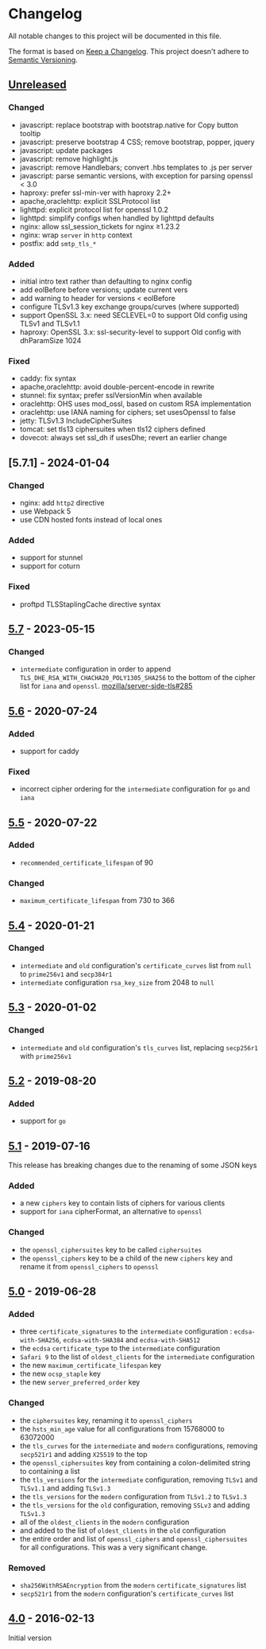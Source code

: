 # Changelog

All notable changes to this project will be documented in this file.

The format is based on [Keep a Changelog](https://keepachangelog.com/en/1.0.0/).
This project doesn't adhere to [Semantic Versioning](https://semver.org/spec/v2.0.0.html).

## [Unreleased]

### Changed

- javascript: replace bootstrap with bootstrap.native for Copy button tooltip
- javascript: preserve bootstrap 4 CSS; remove bootstrap, popper, jquery
- javascript: update packages
- javascript: remove highlight.js
- javascript: remove Handlebars; convert .hbs templates to .js per server
- javascript: parse semantic versions, with exception for parsing openssl < 3.0
- haproxy: prefer ssl-min-ver with haproxy 2.2+
- apache,oraclehttp: explicit SSLProtocol list
- lighttpd: explicit protocol list for openssl 1.0.2
- lighttpd: simplify configs when handled by lighttpd defaults
- nginx: allow ssl\_session\_tickets for nginx ≥1.23.2
- nginx: wrap `server` in `http` context
- postfix: add `smtp_tls_*`

### Added

- initial intro text rather than defaulting to nginx config
- add eolBefore before versions; update current vers
- add warning to header for versions < eolBefore
- configure TLSv1.3 key exchange groups/curves (where supported)
- support OpenSSL 3.x: need SECLEVEL=0 to support Old config using TLSv1 and TLSv1.1
- haproxy: OpenSSL 3.x: ssl-security-level to support Old config with dhParamSize 1024

### Fixed

- caddy: fix syntax
- apache,oraclehttp: avoid double-percent-encode in rewrite
- stunnel: fix syntax; prefer sslVersionMin when available
- oraclehttp: OHS uses mod\_ossl, based on custom RSA implementation
- oraclehttp: use IANA naming for ciphers; set usesOpenssl to false
- jetty: TLSv1.3 IncludeCipherSuites
- tomcat: set tls13 ciphersuites when tls12 ciphers defined
- dovecot: always set ssl\_dh if usesDhe; revert an earlier change

## [5.7.1] - 2024-01-04

### Changed

- nginx: add `http2` directive
- use Webpack 5
- use CDN hosted fonts instead of local ones

### Added

- support for stunnel
- support for coturn

### Fixed

- proftpd TLSStaplingCache directive syntax

## [5.7] - 2023-05-15

### Changed

- `intermediate` configuration in order to append `TLS_DHE_RSA_WITH_CHACHA20_POLY1305_SHA256`
  to the bottom of the cipher list for `iana` and `openssl`. [mozilla/server-side-tls#285](https://github.com/mozilla/server-side-tls/issues/285)

## [5.6] - 2020-07-24

### Added

- support for caddy

### Fixed

- incorrect cipher ordering for the `intermediate` configuration for `go` and `iana`

## [5.5] - 2020-07-22

### Added

- `recommended_certificate_lifespan` of 90

### Changed

- `maximum_certificate_lifespan` from 730 to 366

## [5.4] - 2020-01-21

### Changed

- `intermediate` and `old` configuration's `certificate_curves` list from `null` to `prime256v1` and `secp384r1`
- `intermediate` configuration `rsa_key_size` from 2048 to `null`

## [5.3] - 2020-01-02

### Changed

- `intermediate` and `old` configuration's `tls_curves` list, replacing `secp256r1` with `prime256v1`

## [5.2] - 2019-08-20

### Added

- support for `go`

## [5.1] - 2019-07-16

This release has breaking changes due to the renaming of some JSON keys

### Added

- a new `ciphers` key to contain lists of ciphers for various clients
- support for `iana` cipherFormat, an alternative to `openssl`

### Changed

- the `openssl_ciphersuites` key to be called `ciphersuites`
- the `openssl_ciphers` key to be a child of the new `ciphers` key and rename it
  from `openssl_ciphers` to `openssl`

## [5.0] - 2019-06-28

### Added

- three `certificate_signatures` to the `intermediate` configuration : `ecdsa-with-SHA256`, `ecdsa-with-SHA384` and `ecdsa-with-SHA512`
- the `ecdsa` `certificate_type` to the `intermediate` configuration
- `Safari 9` to the list of `oldest_clients` for the `intermediate` configuration
- the new `maximum_certificate_lifespan` key
- the new `ocsp_staple` key
- the new `server_preferred_order` key

### Changed

- the `ciphersuites` key, renaming it to `openssl_ciphers`
- the `hsts_min_age` value for all configurations from 15768000 to 63072000
- the `tls_curves` for the `intermediate` and `modern` configurations, removing `secp521r1` and
  adding `X25519` to the top
- the `openssl_ciphersuites` key from containing a colon-delimited string to
  containing a list
- the `tls_versions` for the `intermediate` configuration, removing `TLSv1` and `TLSv1.1` and adding `TLSv1.3`
- the `tls_versions` for the `modern` configuration from `TLSv1.2` to `TLSv1.3`
- the `tls_versions` for the `old` configuration, removing `SSLv3` and adding `TLSv1.3`
- all of the `oldest_clients` in the `modern` configuration
- and added to the list of `oldest_clients` in the `old` configuration
- the entire order and list of `openssl_ciphers` and `openssl_ciphersuites` for all configurations. This was
  a very significant change.

### Removed

- `sha256WithRSAEncryption` from the `modern` `certificate_signatures` list
- `secp521r1` from the `modern` configuration's `certificate_curves` list

## [4.0] - 2016-02-13

Initial version

[unreleased]: https://github.com/mozilla/ssl-config-generator/compare/c21325296b09df39ee34782ed8c1fa6adfcc8af7...HEAD
[5.7]: https://github.com/mozilla/ssl-config-generator/compare/9e999856e19e604a06b06cfbc2e949d184c5f4d3...c21325296b09df39ee34782ed8c1fa6adfcc8af7
[5.6]: https://github.com/mozilla/ssl-config-generator/compare/aa0718d93437a17258e92313cda708d1b209abd4...9e999856e19e604a06b06cfbc2e949d184c5f4d3
[5.5]: https://github.com/mozilla/ssl-config-generator/compare/c48ecf5dcf43d3ed0f1f0e6a85ca1ae336984f4c...aa0718d93437a17258e92313cda708d1b209abd4
[5.4]: https://github.com/mozilla/ssl-config-generator/compare/477459e9ebeb4ccf7e68aaad6c1c5f7c7a44174b...c48ecf5dcf43d3ed0f1f0e6a85ca1ae336984f4c
[5.3]: https://github.com/mozilla/ssl-config-generator/compare/e3e697518ce58fd0a39d7ff7fd626a0af7abfd54...477459e9ebeb4ccf7e68aaad6c1c5f7c7a44174b
[5.2]: https://github.com/mozilla/ssl-config-generator/compare/8e726dbbad1aec5c95e76d1f90c1b0836b9058f7...e3e697518ce58fd0a39d7ff7fd626a0af7abfd54
[5.1]: https://github.com/mozilla/ssl-config-generator/compare/2d6ded646926e4b9ca050ba28912c144aa49df2d...8e726dbbad1aec5c95e76d1f90c1b0836b9058f7
[5.0]: https://github.com/mozilla/ssl-config-generator/compare/03274e139fa3af3164a920b93f681e3455785516...2d6ded646926e4b9ca050ba28912c144aa49df2d
[4.0]: https://github.com/mozilla/server-side-tls/releases/tag/v4.0
